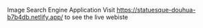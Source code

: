 Image Search Engine Application 
Visit https://statuesque-douhua-b7b4db.netlify.app/ to see the live webiste
